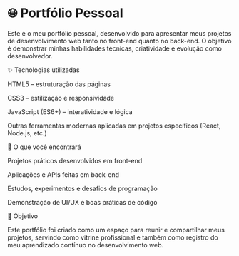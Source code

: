 # 🌐 Portfólio Pessoal

Este é o meu portfólio pessoal, desenvolvido para apresentar meus projetos de desenvolvimento web tanto no front-end quanto no back-end.
O objetivo é demonstrar minhas habilidades técnicas, criatividade e evolução como desenvolvedor.

✨ Tecnologias utilizadas

HTML5 – estruturação das páginas

CSS3 – estilização e responsividade

JavaScript (ES6+) – interatividade e lógica

Outras ferramentas modernas aplicadas em projetos específicos (React, Node.js, etc.)

📂 O que você encontrará

Projetos práticos desenvolvidos em front-end

Aplicações e APIs feitas em back-end

Estudos, experimentos e desafios de programação

Demonstração de UI/UX e boas práticas de código

🚀 Objetivo

Este portfólio foi criado como um espaço para reunir e compartilhar meus projetos, servindo como vitrine profissional e também como registro do meu aprendizado contínuo no desenvolvimento web.
